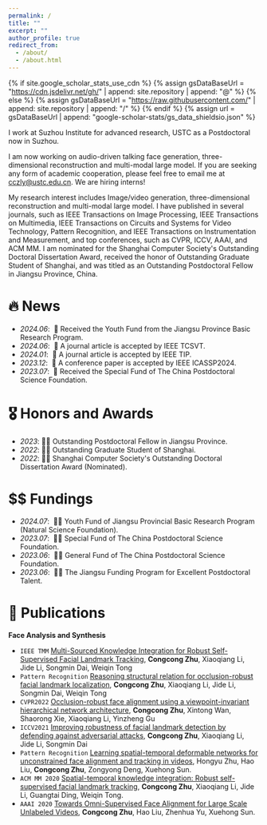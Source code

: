 ```yaml
---
permalink: /
title: ""
excerpt: ""
author_profile: true
redirect_from: 
  - /about/
  - /about.html
---
```


{% if site.google_scholar_stats_use_cdn %}
{% assign gsDataBaseUrl = "https://cdn.jsdelivr.net/gh/" | append: site.repository | append: "@" %}
{% else %}
{% assign gsDataBaseUrl = "https://raw.githubusercontent.com/" | append: site.repository | append: "/" %}
{% endif %}
{% assign url = gsDataBaseUrl | append: "google-scholar-stats/gs_data_shieldsio.json" %}

<span class='anchor' id='about-me'></span>

I work at Suzhou Institute for advanced research, USTC as a Postdoctoral now in Suzhou.

I am now working on audio-driven talking face generation, three-dimensional reconstruction and multi-modal large model. If you are seeking any form of academic cooperation, please feel free to email me at cczly@ustc.edu.cn. We are hiring interns!

My research interest includes Image/video generation, three-dimensional reconstruction and multi-modal large model. I have published in several journals, such as IEEE Transactions on Image Processing, IEEE Transactions on Multimedia, IEEE Transactions on Circuits and Systems for Video Technology, Pattern Recognition, and IEEE Transactions on Instrumentation and Measurement, and top conferences, such as CVPR, ICCV, AAAI, and ACM MM. I am nominated for the Shanghai Computer Society's Outstanding Doctoral Dissertation Award, received the honor of Outstanding Graduate Student of Shanghai, and was titled as an Outstanding Postdoctoral Fellow in Jiangsu Province, China.

# 🔥 News
- *2024.06*: &nbsp;🎉 Received the Youth Fund from the Jiangsu Province Basic Research Program.
- *2024.06*: &nbsp;🎉 A journal article is accepted by IEEE TCSVT.
- *2024.01*: &nbsp;🎉 A journal article is accepted by IEEE TIP.
- *2023.12*: &nbsp;🎉 A conference paper is accepted by IEEE ICASSP2024.
- *2023.07*: &nbsp;🎉 Received the Special Fund of The China Postdoctoral Science Foundation. 

# 🎖 Honors and Awards
- *2023*:&nbsp;🎉🎉 Outstanding Postdoctoral Fellow in Jiangsu Province.
- *2022*:&nbsp;🎉🎉 Outstanding Graduate Student of Shanghai. 
- *2022*:&nbsp;🎉🎉 Shanghai Computer Society's Outstanding Doctoral Dissertation Award (Nominated).

# $$ Fundings
- *2024.07*: &nbsp;🎉🎉 Youth Fund of Jiangsu Provincial Basic Research Program (Natural Science Foundation).
- *2023.07*: &nbsp;🎉🎉 Special Fund of The China Postdoctoral Science Foundation. 
- *2023.06*: &nbsp;🎉🎉 General Fund of The China Postdoctoral Science Foundation. 
- *2023.06*: &nbsp;🎉🎉 The Jiangsu Funding Program for Excellent Postdoctoral Talent.

# 📝 Publications 
**Face Analysis and Synthesis**

<ul>
  <li><code class="language-plaintext highlighter-rouge">IEEE TMM</code> <a href="https://arxiv.org/pdf/2112.10087">Multi-Sourced Knowledge Integration for Robust Self-Supervised Facial Landmark Tracking</a>, <strong>Congcong Zhu</strong>, Xiaoqiang Li, Jide Li, Songmin Dai, Weiqin Tong </a></li>
  <li><code class="language-plaintext highlighter-rouge">Pattern Recognition</code> <a href="https://arxiv.org/pdf/2112.10087">Reasoning structural relation for occlusion-robust facial landmark localization</a>, <strong>Congcong Zhu</strong>, Xiaoqiang Li, Jide Li, Songmin Dai, Weiqin Tong </a></li>
  <li><code class="language-plaintext highlighter-rouge">CVPR2022</code> <a href="https://openaccess.thecvf.com/content/CVPR2022/papers/Zhu_Occlusion-Robust_Face_Alignment_Using_a_Viewpoint-Invariant_Hierarchical_Network_Architecture_CVPR_2022_paper.pdf">Occlusion-robust face alignment using a viewpoint-invariant hierarchical network architecture</a>, <strong>Congcong Zhu</strong>, Xintong Wan, Shaorong Xie, Xiaoqiang Li, Yinzheng Gu </a></li>
  <li><code class="language-plaintext highlighter-rouge">ICCV2021</code> <a href="https://openaccess.thecvf.com/content/ICCV2021/papers/Zhu_Improving_Robustness_of_Facial_Landmark_Detection_by_Defending_Against_Adversarial_ICCV_2021_paper.pdf">Improving robustness of facial landmark detection by defending against adversarial attacks</a>, <strong>Congcong Zhu</strong>, Xiaoqiang Li, Jide Li, Songmin Dai </a></li>
  <li><code class="language-plaintext highlighter-rouge">Pattern Recognition</code> <a href="https://www.sciencedirect.com/science/article/pii/S0031320320301576">Learning spatial-temporal deformable networks for unconstrained face alignment and tracking in videos</a>, Hongyu Zhu, Hao Liu, <strong>Congcong Zhu</strong>, Zongyong Deng, Xuehong Sun. </a></li>
  <li><code class="language-plaintext highlighter-rouge">ACM MM 2020</code> <a href="https://dl.acm.org/doi/abs/10.1145/3394171.3413993">Spatial-temporal knowledge integration: Robust self-supervised facial landmark tracking</a>, <strong>Congcong Zhu</strong>, Xiaoqiang Li, Jide Li, Guangtai Ding, Weiqin Tong. </a></li>
  <li><code class="language-plaintext highlighter-rouge">AAAI 2020</code> <a href="https://ojs.aaai.org/index.php/AAAI/article/view/7011">Towards Omni-Supervised Face Alignment for Large Scale Unlabeled Videos</a>, <strong>Congcong Zhu</strong>, Hao Liu, Zhenhua Yu, Xuehong Sun. </a></li>
</ul>



